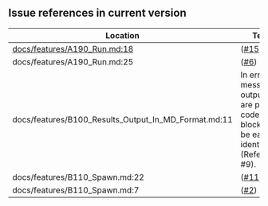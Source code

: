 Issue references in current version
-----------------------------------

Location | Text
---------|-----
[docs/features/A190_Run.md:18](../docs/features/A190_Run.md:18)|([#15](https://github.com/LionelDraghi/bbt/issues/15))
docs/features/A190_Run.md:25|([#6](https://github.com/LionelDraghi/bbt/issues/6))
docs/features/B100_Results_Output_In_MD_Format.md:11|In error messages, outputs are put in code blocks to be easily identified (Refer to #9).
docs/features/B110_Spawn.md:22|([#11](https://github.com/LionelDraghi/bbt/issues/11))
docs/features/B110_Spawn.md:7|([#2](https://github.com/LionelDraghi/bbt/issues/2#issue-2406271975))

